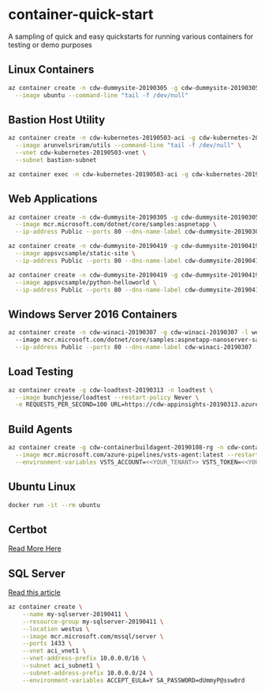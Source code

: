 # container-quick-start

A sampling of quick and easy quickstarts for running various containers for testing or demo purposes

## Linux Containers

```bash
az container create -n cdw-dummysite-20190305 -g cdw-dummysite-20190305 -l westus2 \
  --image ubuntu --command-line "tail -f /dev/null"
```

## Bastion Host Utility

```bash
az container create -n cdw-kubernetes-20190503-aci -g cdw-kubernetes-20190503 -l centralus \
  --image arunvelsriram/utils --command-line "tail -f /dev/null" \
  --vnet cdw-kubernetes-20190503-vnet \
  --subnet bastion-subnet

az container exec -n cdw-kubernetes-20190503-aci -g cdw-kubernetes-20190503 --exec-command './bin/bash'
```

## Web Applications

```bash
az container create -n cdw-dummysite-20190305 -g cdw-dummysite-20190305 -l westus2 \
  --image mcr.microsoft.com/dotnet/core/samples:aspnetapp \
  --ip-address Public --ports 80 --dns-name-label cdw-dummysite-20190305

az container create -n cdw-dummysite-20190419 -g cdw-dummysite-20190419 -l westus2 \
  --image appsvcsample/static-site \
  --ip-address Public --ports 80 --dns-name-label cdw-dummysite-20190419

az container create -n cdw-dummysite-20190419 -g cdw-dummysite-20190419 -l westus2 \
  --image appsvcsample/python-helloworld \
  --ip-address Public --ports 80 --dns-name-label cdw-dummysite-20190419
```

## Windows Server 2016 Containers

```bash
az container create -n cdw-winaci-20190307 -g cdw-winaci-20190307 -l westus2 --os-type Windows \ 
  --image mcr.microsoft.com/dotnet/core/samples:aspnetapp-nanoserver-sac2016 \
  --ip-address Public --ports 80 --dns-name-label cdw-winaci-20190307
```

## Load Testing

```bash
az container create -g cdw-loadtest-20190313 -n loadtest \
  --image bunchjesse/loadtest --restart-policy Never \
  -e REQUESTS_PER_SECOND=100 URL=https://cdw-appinsights-20190313.azurewebsites.net DURATION=60
```

## Build Agents

```bash
az container create -g cdw-containerbuildagent-20190108-rg -n cdw-containerbuildagent-20190108 \
  --image mcr.microsoft.com/azure-pipelines/vsts-agent:latest --restart-policy OnFailure \
  --environment-variables VSTS_ACCOUNT=<<YOUR_TENANT>> VSTS_TOKEN=<<YOUR_TOKEN>>
```

## Ubuntu Linux

```bash
docker run -it --rm ubuntu
```

## Certbot
[Read More Here](https://github.com/cwiederspan/letsencrypt-utils)

## SQL Server

[Read this article](http://tattoocoder.com/open-source-tools-for-sql-server-on-linux-2/)

```bash
az container create \
    --name my-sqlserver-20190411 \
    --resource-group my-sqlserver-20190411 \
    --location westus \
    --image mcr.microsoft.com/mssql/server \
    --ports 1433 \
    --vnet aci_vnet1 \
    --vnet-address-prefix 10.0.0.0/16 \
    --subnet aci_subnet1 \
    --subnet-address-prefix 10.0.0.0/24 \
    --environment-variables ACCEPT_EULA=Y SA_PASSWORD=dUmmyP@ssw0rd
```
